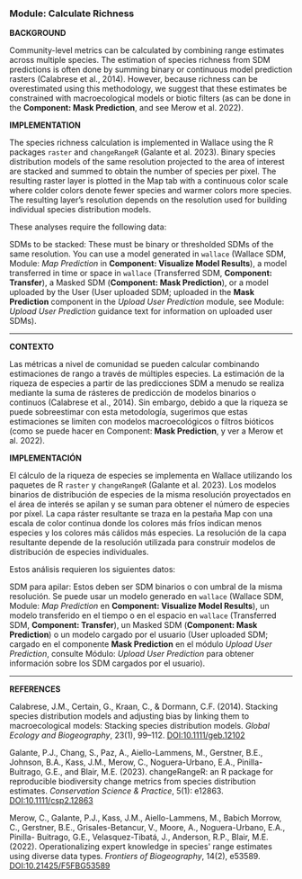 ### **Module: Calculate Richness**

**BACKGROUND**

Community-level metrics can be calculated by combining range estimates across multiple species. The estimation of species richness from SDM predictions is often done by summing binary or continuous model prediction rasters (Calabrese et al., 2014). However, because richness can be overestimated using this methodology, we suggest that these estimates be constrained with macroecological models or biotic filters (as can be done in the **Component: Mask Prediction**, and see Merow et al. 2022). 

**IMPLEMENTATION**

The species richness calculation is implemented in Wallace using the R packages `raster` and `changeRangeR` (Galante et al. 2023). Binary species distribution models of the same resolution projected to the area of interest are stacked and summed to obtain the number of species per pixel. The resulting raster layer is plotted in the Map tab with a continuous color scale where colder colors denote fewer species and warmer colors more species. The resulting layer’s resolution depends on the resolution used for building individual species distribution models. 

These analyses require the following data:

SDMs to be stacked: These must be binary or thresholded SDMs of the same resolution. You can use a model generated in `wallace` (Wallace SDM, Module: *Map Prediction* in **Component: Visualize Model Results**), a model transferred in time or space in `wallace` (Transferred SDM, **Component: Transfer**), a Masked SDM (**Component: Mask Prediction**), or a model uploaded by the User (User uploaded SDM; uploaded in the **Mask Prediction** component in the *Upload User Prediction* module, see Module: *Upload User Prediction* guidance text for information on uploaded user SDMs).

---

**CONTEXTO**

Las métricas a nivel de comunidad se pueden calcular combinando estimaciones de rango a través de múltiples especies. La estimación de la riqueza de especies a partir de las predicciones SDM a menudo se realiza mediante la suma de rásteres de predicción de modelos binarios o continuos (Calabrese et al., 2014). Sin embargo, debido a que la riqueza se puede sobreestimar con esta metodología, sugerimos que estas estimaciones se limiten con modelos macroecológicos o filtros bióticos (como se puede hacer en Component: **Mask Prediction**, y ver a Merow et al. 2022).

**IMPLEMENTACIÓN**

El cálculo de la riqueza de especies se implementa en Wallace utilizando los paquetes de R `raster` y `changeRangeR` (Galante et al. 2023). Los modelos binarios de distribución de especies de la misma resolución proyectados en el área de interés se apilan y se suman para obtener el número de especies por píxel. La capa ráster resultante se traza en la pestaña Map con una escala de color continua donde los colores más fríos indican menos especies y los colores más cálidos más especies. La resolución de la capa resultante depende de la resolución utilizada para construir modelos de distribución de especies individuales.

Estos análisis requieren los siguientes datos:

SDM para apilar: Estos deben ser SDM binarios o con umbral de la misma resolución. Se puede usar un modelo generado en `wallace` (Wallace SDM, Module: *Map Prediction* en **Component: Visualize Model Results**), un modelo transferido en el tiempo o en el espacio en `wallace` (Transferred SDM, **Component: Transfer**), un Masked SDM (**Component: Mask Prediction**) o un modelo cargado por el usuario (User uploaded SDM; cargado en el componente **Mask Prediction** en el módulo *Upload User Prediction*, consulte Módulo: *Upload User Prediction* para obtener información sobre los SDM cargados por el usuario).

---

**REFERENCES**

Calabrese, J.M., Certain, G., Kraan, C., & Dormann, C.F. (2014). Stacking species distribution models and adjusting bias by linking them to macroecological models: Stacking species distribution models. *Global Ecology and Biogeography*, 23(1), 99–112. <a href="https://doi.org/10.1111/geb.12102" target="_blank">DOI:10.1111/geb.12102</a>

Galante, P.J., Chang, S., Paz, A., Aiello-Lammens, M., Gerstner, B.E., Johnson, B.A., Kass, J.M., Merow, C., Noguera-Urbano, E.A., Pinilla-Buitrago, G.E., and Blair, M.E. (2023). changeRangeR: an R package for reproducible biodiversity change metrics from species distribution estimates. *Conservation Science & Practice*, 5(1): e12863. <a href="https://doi.org/10.1111/csp2.12863" target="_blank">DOI:10.1111/csp2.12863</a>

Merow, C., Galante, P.J., Kass, J.M., Aiello-Lammens, M., Babich Morrow, C., Gerstner, B.E., Grisales-Betancur, V., Moore, A., Noguera-Urbano, E.A., Pinilla- Buitrago, G.E., Velasquez-Tibatá, J., Anderson, R.P., Blair, M.E. (2022). Operationalizing expert knowledge in species' range estimates using diverse data types. *Frontiers of Biogeography*, 14(2), e53589. <a href="https://doi.org/10.21425/F5FBG53589" target="_blank">DOI:10.21425/F5FBG53589</a>
